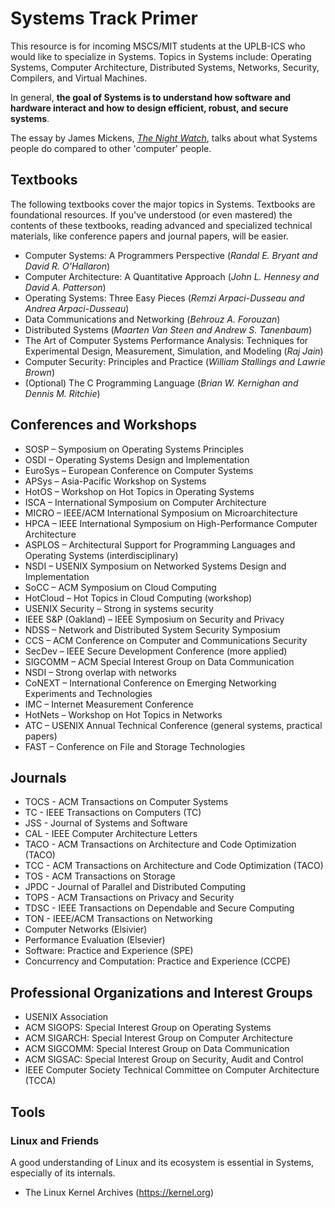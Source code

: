# Systems Track Primer

This resource is for incoming MSCS/MIT students at the UPLB-ICS who would like to specialize in Systems. Topics in Systems include: Operating Systems, Computer Architecture, Distributed Systems, Networks, Security, Compilers, and Virtual Machines.

In general, **the goal of Systems is to understand how software and hardware interact and how to design efficient, robust, and secure systems**.

The essay by James Mickens, [*The Night Watch*](https://www.usenix.org/system/files/1311_05-08_mickens.pdf), talks about what Systems people do compared to other 'computer' people.

## Textbooks  

The following textbooks cover the major topics in Systems. Textbooks are foundational resources. If you've understood (or even mastered) the contents of these textbooks, reading advanced and specialized technical materials, like conference papers and journal papers, will be easier.

* Computer Systems: A Programmers Perspective (*Randal E. Bryant and David R. O'Hallaron*)
* Computer Architecture: A Quantitative Approach (*John L. Hennesy and David A. Patterson*)
* Operating Systems: Three Easy Pieces (*Remzi Arpaci-Dusseau and Andrea Arpaci-Dusseau*) 
* Data Communications and Networking (*Behrouz A. Forouzan*)
* Distributed Systems (*Maarten Van Steen and Andrew S. Tanenbaum*)
* The Art of Computer Systems Performance Analysis: Techniques for Experimental Design, Measurement, Simulation, and Modeling (*Raj Jain*)
* Computer Security: Principles and Practice (*William Stallings and Lawrie Brown*) 
* (Optional) The C Programming Language (*Brian W. Kernighan and Dennis M. Ritchie*)

## Conferences and Workshops

* SOSP – Symposium on Operating Systems Principles 
* OSDI – Operating Systems Design and Implementation 
* EuroSys – European Conference on Computer Systems
* APSys – Asia-Pacific Workshop on Systems 
* HotOS – Workshop on Hot Topics in Operating Systems 
* ISCA – International Symposium on Computer Architecture
* MICRO – IEEE/ACM International Symposium on Microarchitecture
* HPCA – IEEE International Symposium on High-Performance Computer Architecture
* ASPLOS – Architectural Support for Programming Languages and Operating Systems (interdisciplinary)
* NSDI – USENIX Symposium on Networked Systems Design and Implementation
* SoCC – ACM Symposium on Cloud Computing
* HotCloud – Hot Topics in Cloud Computing (workshop)
* USENIX Security – Strong in systems security
* IEEE S&P (Oakland) – IEEE Symposium on Security and Privacy
* NDSS – Network and Distributed System Security Symposium
* CCS – ACM Conference on Computer and Communications Security
* SecDev – IEEE Secure Development Conference (more applied)
* SIGCOMM – ACM Special Interest Group on Data Communication
* NSDI – Strong overlap with networks
* CoNEXT – International Conference on Emerging Networking Experiments and Technologies
* IMC – Internet Measurement Conference
* HotNets – Workshop on Hot Topics in Networks
* ATC – USENIX Annual Technical Conference (general systems, practical papers)
* FAST – Conference on File and Storage Technologies

## Journals

* TOCS - ACM Transactions on Computer Systems
* TC - IEEE Transactions on Computers (TC)
* JSS - Journal of Systems and Software
* CAL - IEEE Computer Architecture Letters
* TACO - ACM Transactions on Architecture and Code Optimization (TACO)
* TCC - ACM Transactions on Architecture and Code Optimization (TACO)
* TOS - ACM Transactions on Storage 
* JPDC - Journal of Parallel and Distributed Computing
* TOPS - ACM Transactions on Privacy and Security
* TDSC - IEEE Transactions on Dependable and Secure Computing 
* TON - IEEE/ACM Transactions on Networking 
* Computer Networks (Elsivier)
* Performance Evaluation (Elsevier)
* Software: Practice and Experience (SPE)
* Concurrency and Computation: Practice and Experience (CCPE)

## Professional Organizations and Interest Groups

* USENIX Association
* ACM SIGOPS: Special Interest Group on Operating Systems
* ACM SIGARCH: Special Interest Group on Computer Architecture
* ACM SIGCOMM: Special Interest Group on Data Communication
* ACM SIGSAC: Special Interest Group on Security, Audit and Control
* IEEE Computer Society Technical Committee on Computer Architecture (TCCA)

## Tools

### Linux and Friends 

A good understanding of Linux and its ecosystem is essential in Systems, especially of its internals.
* The Linux Kernel Archives (https://kernel.org)
 
